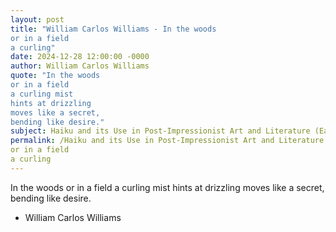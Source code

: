 ```yaml
---
layout: post
title: "William Carlos Williams - In the woods
or in a field 
a curling"
date: 2024-12-28 12:00:00 -0000
author: William Carlos Williams
quote: "In the woods
or in a field 
a curling mist
hints at drizzling 
moves like a secret, 
bending like desire."
subject: Haiku and its Use in Post-Impressionist Art and Literature (Early 20th century)
permalink: /Haiku and its Use in Post-Impressionist Art and Literature (Early 20th century)/William Carlos Williams/William Carlos Williams - In the woods
or in a field 
a curling
---
```


In the woods
or in a field 
a curling mist
hints at drizzling 
moves like a secret, 
bending like desire.

- William Carlos Williams
